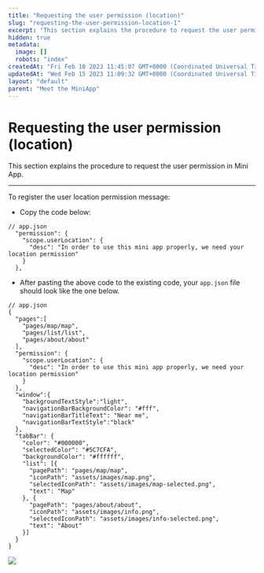 ```yaml
---
title: "Requesting the user permission (location)"
slug: "requesting-the-user-permission-location-1"
excerpt: "This section explains the procedure to request the user permission in Mini App."
hidden: true
metadata: 
  image: []
  robots: "index"
createdAt: "Fri Feb 10 2023 11:45:07 GMT+0000 (Coordinated Universal Time)"
updatedAt: "Wed Feb 15 2023 11:09:32 GMT+0000 (Coordinated Universal Time)"
layout: "default"
parent: "Meet the MiniApp"
---
```

# Requesting the user permission (location) 
This section explains the procedure to request the user permission in Mini App.

***

To register the user location permission message:

- Copy the code below:

```Text
// app.json
  "permission": {
    "scope.userLocation": {
      "desc": "In order to use this mini app properly, we need your location permission"
    }
  },
```

- After pasting the above code to the existing code, your `app.json` file should look like the one below.

```Text
// app.json
{
  "pages":[
    "pages/map/map",
    "pages/list/list",
    "pages/about/about"
  ],
  "permission": {
    "scope.userLocation": {
      "desc": "In order to use this mini app properly, we need your location permission"
    }
  },
  "window":{
    "backgroundTextStyle":"light",
    "navigationBarBackgroundColor": "#fff",
    "navigationBarTitleText": "Near me",
    "navigationBarTextStyle":"black"
  },
  "tabBar": {
    "color": "#000000",
    "selectedColor": "#5C7CFA",
    "backgroundColor": "#ffffff",
    "list": [{
      "pagePath": "pages/map/map",
      "iconPath": "assets/images/map.png",
      "selectedIconPath": "assets/images/map-selected.png",
      "text": "Map"
    }, {
      "pagePath": "pages/about/about",
      "iconPath": "assets/images/info.png",
      "selectedIconPath": "assets/images/info-selected.png",
      "text": "About"
    }]
  }
}
```

![](https://files.readme.io/b041113-Req_User_permission.PNG)
